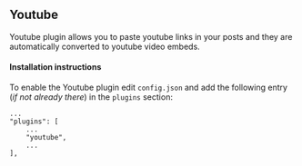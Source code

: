 
## Youtube

Youtube plugin allows you to paste youtube links in your posts and they are automatically converted to youtube video embeds.

#### Installation instructions

To enable the Youtube plugin edit ```config.json``` and add the following entry (_if not already there_) in the ```plugins``` section:

```
...
"plugins": [
    ...
    "youtube",
    ...
],
```
